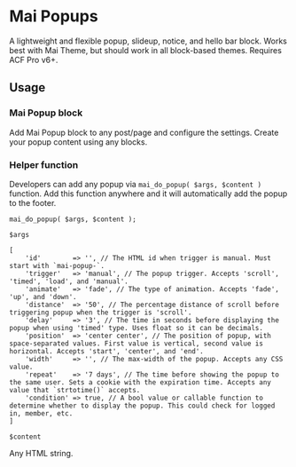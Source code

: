 # Mai Popups
A lightweight and flexible popup, slideup, notice, and hello bar block. Works best with Mai Theme, but should work in all block-based themes. Requires ACF Pro v6+.

## Usage
### Mai Popup block
Add Mai Popup block to any post/page and configure the settings. Create your popup content using any blocks.

### Helper function
Developers can add any popup via `mai_do_popup( $args, $content )` function. Add this function anywhere and it will automatically add the popup to the footer.

```
mai_do_popup( $args, $content );
```

```
$args
```
```
[
	'id'        => '', // The HTML id when trigger is manual. Must start with `mai-popup-`.
	'trigger'   => 'manual', // The popup trigger. Accepts 'scroll', 'timed', 'load', and 'manual'.
	'animate'   => 'fade', // The type of animation. Accepts 'fade', 'up', and 'down'.
	'distance'  => '50', // The percentage distance of scroll before triggering popup when the trigger is 'scroll'.
	'delay'     => '3', // The time in seconds before displaying the popup when using 'timed' type. Uses float so it can be decimals.
	'position'  => 'center center', // The position of popup, with space-separated values. First value is vertical, second value is horizontal. Accepts 'start', 'center', and 'end'.
	'width'     => '', // The max-width of the popup. Accepts any CSS value.
	'repeat'    => '7 days', // The time before showing the popup to the same user. Sets a cookie with the expiration time. Accepts any value that `strtotime()` accepts.
	'condition' => true, // A bool value or callable function to determine whether to display the popup. This could check for logged in, member, etc.
]
```

```
$content
```
Any HTML string.
